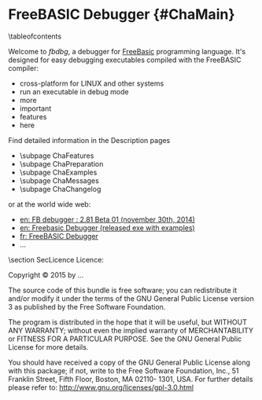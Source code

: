 FreeBASIC Debugger {#ChaMain}
==================
\tableofcontents

Welcome to *fbdbg*, a debugger for
[FreeBasic](http://www.freebasic.net) programming language. It's
designed for easy debugging executables compiled with the FreeBASIC
compiler:

- cross-platform for LINUX and other systems
- run an executable in debug mode
- more
- important
- features
- here

Find detailed information in the Description pages

- \subpage ChaFeatures
- \subpage ChaPreparation
- \subpage ChaExamples
- \subpage ChaMessages
- \subpage ChaChangelog

or at the world wide web:

 - [en: FB debugger : 2.81 Beta 01 (november 30th, 2014)](http://www.freebasic.net/forum/viewtopic.php?f=8&t=13935)
 - [en: Freebasic Debugger (released exe with examples)](http://www.freebasic.net/forum/viewtopic.php?f=8&t=6003&p=50595#p50595)
 - [fr: FreeBASIC Debugger](http://www.freebasic.net/forum/viewtopic.php?f=8&t=13935)
 - ...

\section SecLicence Licence:

Copyright &copy; 2015 by ...

The source code of this bundle is free software; you can redistribute
it and/or modify it under the terms of the GNU General Public License
version 3 as published by the Free Software Foundation.

The program is distributed in the hope that it will be useful, but
WITHOUT ANY WARRANTY; without even the implied warranty of
MERCHANTABILITY or FITNESS FOR A PARTICULAR PURPOSE. See the GNU
General Public License for more details.

You should have received a copy of the GNU General Public License along
with this package; if not, write to the Free Software Foundation, Inc.,
51 Franklin Street, Fifth Floor, Boston, MA 02110- 1301, USA. For
further details please refer to:
http://www.gnu.org/licenses/gpl-3.0.html
